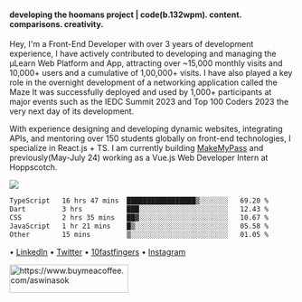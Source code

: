 #### developing the hoomans project | code(b.132wpm). content. comparisons. creativity.

<p>Hey, I'm a Front-End Developer with over 3 years of development experience, I have actively contributed to developing and managing the µLearn Web Platform and App, attracting over ~15,000 monthly visits and 10,000+ users and a cumulative of 1,00,000+ visits. I have also played a key role in the overnight development of a networking application called the Maze It was successfully deployed and used by 1,000+ participants at major events such as the IEDC Summit 2023 and Top 100 Coders 2023 the very next day of its development.

With experience designing and developing dynamic websites, integrating APIs, and mentoring over 150 students globally on front-end technologies, I specialize in React.js + TS. I am currently building [MakeMyPass](https://makemypass.com/) and previously(May-July 24) working as a Vue.js Web Developer Intern at Hoppscotch.<p>
<p>
  
<img src="https://visitor-badge.laobi.icu/badge?page_id=aswinasok"/></p>

<!--START_SECTION:waka-->

```txt
TypeScript   16 hrs 47 mins  █████████████████▒░░░░░░░   69.20 %
Dart         3 hrs           ███░░░░░░░░░░░░░░░░░░░░░░   12.43 %
CSS          2 hrs 35 mins   ██▓░░░░░░░░░░░░░░░░░░░░░░   10.67 %
JavaScript   1 hr 21 mins    █▒░░░░░░░░░░░░░░░░░░░░░░░   05.58 %
Other        15 mins         ▒░░░░░░░░░░░░░░░░░░░░░░░░   01.05 %
```

<!--END_SECTION:waka-->

• [LinkedIn](https://www.linkedin.com/in/-aswinasok) • [Twitter](https://www.twitter.com/_aswin_asok_) • [10fastfingers](https://10fastfingers.com/user/2183335/) • [Instagram](https://www.instagram.com/_aswin_asok_)
<br/>
<p><a href="https://www.buymeacoffee.com/aswinasok"> <img align="left" src="https://cdn.buymeacoffee.com/buttons/v2/default-yellow.png" height="50" width="210" alt="https://www.buymeacoffee.com/aswinasok" /></a></p><br><br>
